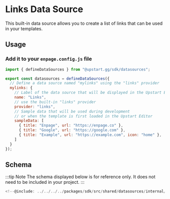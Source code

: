# Links Data Source

This built-in data source allows you to create a list of links that can be used in your templates.

## Usage


### Add it to your `enpage.config.js` file

```javascript
import { defineDataSources } from "@upstart.gg/sdk/datasources";

export const datasources = defineDataSources({
  // Define a data source named "mylinks" using the "links" provider
  mylinks: {
    // Label of the data source that will be displayed in the Upstart Editor
    name: "Links",
    // use the built-in "links" provider
    provider: "links",
    // Sample data that will be used during development
    // or when the template is first loaded in the Upstart Editor
    sampleData: [
      { title: "Enpage", url: "https://enpage.co" },
      { title: "Google", url: "https://google.com" },
      { title: "Example", url: "https://example.com", icon: "home" },
    ]
  }
});
```

## Schema

:::tip Note
The schema displayed below is for reference only. It does not need to be included in your project.
:::


```typescript
<!--@include: ../../../../packages/sdk/src/shared/datasources/internal/links/schema.ts -->
```
